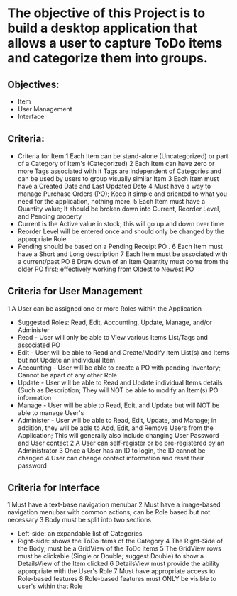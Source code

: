 # The objective of this Project is to build a desktop application that allows a user to capture ToDo items and categorize them into groups.

## Objectives: 
* Item
* User Management
* Interface

## Criteria: 
* Criteria for Item
 1 Each Item can be stand-alone (Uncategorized) or part of a Category of Item's (Categorized)
 2 Each Item can have zero or more Tags associated with it Tags are independent of Categories and can be used by users to group visually similar Item 
 3 Each Item  must have a Created Date and Last Updated Date
 4 Must have a way to manage Purchase Orders (PO); Keep it simple and oriented to what you need for the application, nothing more.
 5 Each Item must have a Quantity value; It should be broken down into Current, Reorder Level, and Pending property
* Current is the Active value in stock; this will go up and down over time
* Reorder Level will be entered once and should only be changed by the appropriate Role
* Pending should be based on a Pending Receipt PO .
 6 Each Item must have a Short and Long description
 7 Each Item must be associated with a current/past PO
8 Draw down of an Item Quantity must come from the older PO first; effectively working from Oldest to Newest PO
 
## Criteria for User Management
1 A User can be assigned one or more Roles within the Application 
 * Suggested Roles: Read, Edit, Accounting, Update, Manage, and/or Administer 
 * Read - User will only be able to View various Items List/Tags and associated PO
 * Edit - User will be able to Read and Create/Modify Item List(s) and Items but not Update an individual Item
 * Accounting - User will be able to create a PO with pending Inventory; Cannot be apart of any other Role
 * Update - User will be able to Read and Update individual Items details (Such as Description; They will NOT be able to modify an Item(s) PO information
 * Manage - User will be able to Read, Edit, and Update but will NOT be able to manage User's
 * Administer - User will be able to Read, Edit, Update, and Manage; in addition, they will be able to Add, Edit, and Remove Users from the Application; This will generally also include changing User Password and User contact
2 A User can self-register or be pre-registered by an Administrator
3 Once a User has an ID to login, the ID cannot be changed
4 User can change contact information and reset their password

## Criteria for Interface
1 Must have a text-base navigation menubar
2 Must have a image-based navigation menubar with common actions; can be Role based but not necessary
3 Body must be split into two sections
* Left-side: an expandable list of Categories
* Right-side: shows the ToDo items of the Category 
4 The Right-Side of the Body, must be a GridView of the ToDo items
5 The GridView rows must be clickable (Single or Double; suggest Double) to show a DetailsView of the Item clicked
6 DetailsView must provide the ability appropriate with the User's Role
7 Must have appropriate access to Role-based features
8 Role-based features must ONLY be visible to user's within that Role
